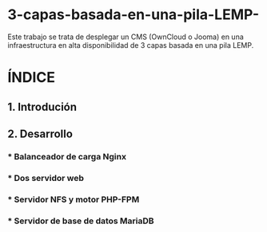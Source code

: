 # 3-capas-basada-en-una-pila-LEMP-
Este trabajo se trata de desplegar un CMS (OwnCloud o Jooma) en una infraestructura en alta disponibilidad de 3 capas basada en una pila LEMP.
# ÍNDICE
## 1. Introdución
## 2. Desarrollo
### * Balanceador de carga Nginx
### * Dos servidor web
### * Servidor NFS y motor PHP-FPM
### * Servidor de base de datos MariaDB

